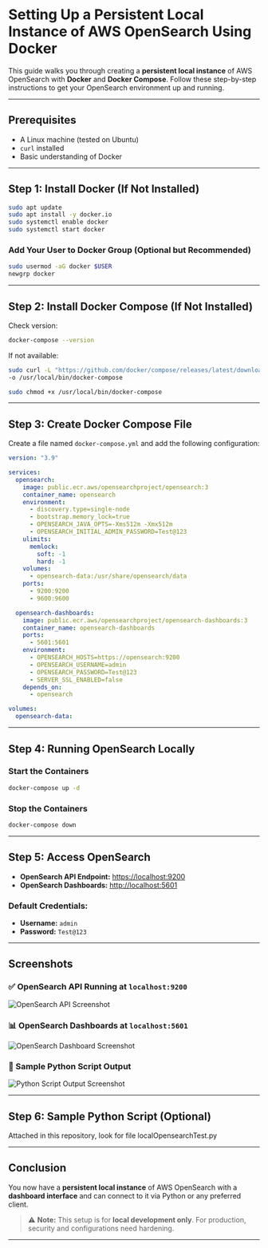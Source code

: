 # Setting Up a Persistent Local Instance of AWS OpenSearch Using Docker

This guide walks you through creating a **persistent local instance** of AWS OpenSearch with **Docker** and **Docker Compose**. Follow these step-by-step instructions to get your OpenSearch environment up and running.

---

## Prerequisites

* A Linux machine (tested on Ubuntu)
* `curl` installed
* Basic understanding of Docker

---

## Step 1: Install Docker (If Not Installed)

```bash
sudo apt update
sudo apt install -y docker.io
sudo systemctl enable docker
sudo systemctl start docker
```

### Add Your User to Docker Group (Optional but Recommended)

```bash
sudo usermod -aG docker $USER
newgrp docker
```

---

## Step 2: Install Docker Compose (If Not Installed)

Check version:

```bash
docker-compose --version
```

If not available:

```bash
sudo curl -L "https://github.com/docker/compose/releases/latest/download/docker-compose-$(uname -s)-$(uname -m)" \
-o /usr/local/bin/docker-compose

sudo chmod +x /usr/local/bin/docker-compose
```

---

## Step 3: Create Docker Compose File

Create a file named `docker-compose.yml` and add the following configuration:

```yaml
version: "3.9"

services:
  opensearch:
    image: public.ecr.aws/opensearchproject/opensearch:3
    container_name: opensearch
    environment:
      - discovery.type=single-node
      - bootstrap.memory_lock=true
      - OPENSEARCH_JAVA_OPTS=-Xms512m -Xmx512m
      - OPENSEARCH_INITIAL_ADMIN_PASSWORD=Test@123
    ulimits:
      memlock:
        soft: -1
        hard: -1
    volumes:
      - opensearch-data:/usr/share/opensearch/data
    ports:
      - 9200:9200
      - 9600:9600

  opensearch-dashboards:
    image: public.ecr.aws/opensearchproject/opensearch-dashboards:3
    container_name: opensearch-dashboards
    ports:
      - 5601:5601
    environment:
      - OPENSEARCH_HOSTS=https://opensearch:9200
      - OPENSEARCH_USERNAME=admin
      - OPENSEARCH_PASSWORD=Test@123
      - SERVER_SSL_ENABLED=false
    depends_on:
      - opensearch

volumes:
  opensearch-data:
```

---

## Step 4: Running OpenSearch Locally

### Start the Containers

```bash
docker-compose up -d
```

### Stop the Containers

```bash
docker-compose down
```

---

## Step 5: Access OpenSearch

* **OpenSearch API Endpoint:** [https://localhost:9200](https://localhost:9200)
* **OpenSearch Dashboards:** [http://localhost:5601](http://localhost:5601)

### Default Credentials:

* **Username:** `admin`
* **Password:** `Test@123`

---

## Screenshots

### ✅ OpenSearch API Running at `localhost:9200`

![OpenSearch API Screenshot](./screenshots/opensearch_api.png)

### 📊 OpenSearch Dashboards at `localhost:5601`

![OpenSearch Dashboard Screenshot](./screenshots/opensearch_dashboards.png)

### 🐍 Sample Python Script Output

![Python Script Output Screenshot](./screenshots/python_output.png)

---

## Step 6: Sample Python Script (Optional)

Attached in this repository, look for file localOpensearchTest.py

---

## Conclusion

You now have a **persistent local instance** of AWS OpenSearch with a **dashboard interface** and can connect to it via Python or any preferred client.

> ⚠️ **Note:** This setup is for **local development only**. For production, security and configurations need hardening.

---

